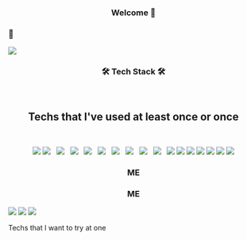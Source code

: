 <h3 align="Center"><b> Welcome 👋</b></h3> 

<!--
**ByeongJunis/ByeongJunis** is a ✨ _special_ ✨ repository because its `README.md` (this file) appears on your GitHub profile.

Here are some ideas to get you started:

- 🔭 I’m currently working on ...
- 🌱 I’m currently learning ...
- 👯 I’m looking to collaborate on ...
- 🤔 I’m looking for help with ...
- 💬 Ask me about ...
- 📫 How to reach me: ...
- 😄 Pronouns: ...
- ⚡ Fun fact: ...
-->

### 🌱


<a href="https://velog.io/@junis" target="_blank"><img src="https://img.shields.io/badge/Velog-20c997?style=flat-square&logo=Vimeo&logoColor=white"/></a>



<h3 align="center"><b>🛠 Tech Stack 🛠</b></h3>
</br>
<h2 align="center"><b>Techs that I've used at least once or once</b></h2>
</br>
<p align="center">
<img src="https://img.shields.io/badge/Python-3776AB?style=flat-square&logo=Python&logoColor=white"/></a>
<img src="https://img.shields.io/badge/HTML5-E34F26?style=flat-square&logo=HTML5&logoColor=white"/></a> &nbsp
<img src="https://img.shields.io/badge/CSS3-1572B6?style=flat-square&logo=CSS3&logoColor=white"/></a> &nbsp
<img src="https://img.shields.io/badge/JavaScript-F7DF1E?style=flat-square&logo=JavaScript&logoColor=white"/></a> &nbsp
<img src="https://img.shields.io/badge/Node.js-339933?style=flat-square&logo=Node.js&logoColor=white"/></a> &nbsp
<img src="https://img.shields.io/badge/Android Studio-3DDC84?style=flat-square&logo=Android&logoColor=white"/></a> &nbsp
<img src="https://img.shields.io/badge/MongoDB-47A248?style=flat-square&logo=MongoDB&logoColor=white"/></a> &nbsp 
<img src="https://img.shields.io/badge/MySQL-4479A1?style=flat-square&logo=MySQL&logoColor=white"/></a> &nbsp 
<img src="https://img.shields.io/badge/C++-00599C?style=flat-square&logo=c%2B%2B&logoColor=white"/></a> &nbsp 
<img src="https://img.shields.io/badge/Amazon AWS-232F3E?style=flat-square&logo=Amazon%20AWS&logoColor=white"/></a> &nbsp
<img src="https://img.shields.io/badge/Docker-2496ED?style=flat-square&logo=Docker&logoColor=white"/></a>
<img src="https://img.shields.io/badge/Ubuntu-E95420?style=flat-square&logo=Ubuntu&logoColor=white"/></a>
<img src="https://img.shields.io/badge/Java-007396?style=flat-square&logo=Java&logoColor=white"/></a>
<img src="https://img.shields.io/badge/Git-F05032?style=flat-square&logo=Git&logoColor=white"/></a>
<img src="https://img.shields.io/badge/C-A8B9CC?style=flat-square&logo=C&logoColor=white"/></a>
<img src="https://img.shields.io/badge/C#-239120?style=flat-square&logo=C Sharp&logoColor=white"/></a>
<img src="https://img.shields.io/badge/CS2-31A8FF?style=flat-square&logo=Adobe Photoshop&logoColor=white"/></a></p>

<h3 align="center"><b>ME</b></h3>



<h3 align="center"><b>ME</b></h3>
<a href="https://jun.oopy.io/" target="_blank"><img src="https://img.shields.io/badge/Notion-000000?style=flat-square&logo=Notion&logoColor=white"/></a>
<a href=mailto:guqudjun12@gmail.com target="_blank"><img src="https://img.shields.io/badge/Gmail-EA4335?style=flat-square&logo=Gmail&logoColor=white"/></a>
<a href=mailto:guqudjun11@naver.com target="_blank"><img src="https://img.shields.io/badge/Naver-03C75A?style=flat-square&logo=Naver&logoColor=white"/></a>


Techs that I want to try at one
